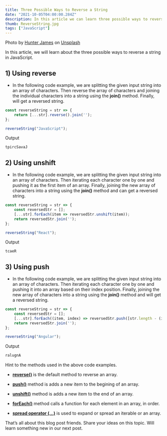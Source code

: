 ```yaml
---
title: Three Possible Ways to Reverse a String
date: "2021-10-05T04:00:00.284Z"
description: In this article we can learn three possible ways to reverse a string in JavaScript...
thumb: ReverseString.jpg
tags: ["JavaScript"]
---
```

<div class="photo-details">Photo by <a href="https://unsplash.com/@hunterjamesphotography?utm_source=unsplash&utm_medium=referral&utm_content=creditCopyText">Hunter James</a> on <a href="https://unsplash.com/s/photos/reverse?utm_source=unsplash&utm_medium=referral&utm_content=creditCopyText">Unsplash</a></div>

In this article, we will learn about the three possible ways to reverse a string in JavaScript.

## 1) Using reverse

* In the following code example, we are splitting the given input string into an array of characters. Then reverse the array of characters and joining the individual characters into a string using the <b>join()</b> method. Finally, will get a reversed string.

```js
const reverseString = str => {
    return [...str].reverse().join('');
};

reverseString("JavaScript");
```
Output

```js
tpircSavaJ
```

## 2) Using unshift

* In the following code example, we are splitting the given input string into an array of characters. Then iterating each character one by one and pushing it as the first item of an array. Finally, joining the new array of characters into a string using the <b>join()</b> method and can get a reversed string.

```js
const reverseString = str => {
    const reversedStr = [];
    [...str].forEach(item => reversedStr.unshift(item));
    return reversedStr.join('');
};

reverseString("React");
```

Output

```js
tcaeR
```

## 3) Using push

* In the following code example, we are splitting the given input string into an array of characters. Then iterating each character one by one and pushing it into an array based on their index position. Finally, joining the new array of characters into a string using the <b>join()</b> method and will get a reversed string.

```js
const reverseString = str => {
    const reversedStr = [];
    [...str].forEach((item, index) => reversedStr.push([str.length - (index + 1)]));
    return reversedStr.join('');
};

reverseString("Angular");
```
Output

```js
ralugnA
```

Hint to the methods used in the above code examples.

* [<b>reverse()</b>](https://developer.mozilla.org/en-US/docs/Web/JavaScript/Reference/Global_Objects/Array/reverse) is the default method to reverse an array.

* [<b>push()</b>](https://developer.mozilla.org/en-US/docs/Web/JavaScript/Reference/Global_Objects/Array/push) method is adds a new item to the begining of an array.

* [<b>unshift()</b>](https://developer.mozilla.org/en-US/docs/Web/JavaScript/Reference/Global_Objects/Array/unshift) method is adds a new item to the end of an array.

* [<b>forEach()</b>](https://developer.mozilla.org/en-US/docs/Web/JavaScript/Reference/Global_Objects/Array/forEach) method calls a function for each element in an array, in order.

* [<b>spread operator (...)</b>](https://developer.mozilla.org/en-US/docs/Web/JavaScript/Reference/Operators/Spread_syntax) is used to expand or spread an iterable or an array.

That’s all about this blog post friends. Share your ideas on this topic. Will learn something new in our next post.